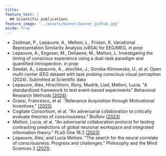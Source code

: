 ```yaml
---
title: 
feature_text: |
  ## Scientific publications
feature_image: "../assets/banner/banner_github.jpg"
aside: true
---
```


- Zeidman, P., Lepauvre, A., Melloni, L., Friston, K. Variational Representation Similarity Analysis (vRSA) for EEG/MEG, *in prep*
- Lepauvre, A., Engeser, M., Dehaene, M., Melloni, L. Investigating the timing of conscious experience using a dual-task paradigm and quantified introspection. *in prep*
- Seedat, A., Lepauvre, A., Jeschke, J., Gorska-Klimowska, U., et al. Open multi-center iEEG dataset with task probing conscious visual perception (2024). Submitted at Scientific data
- Lepauvre, Alex, Hirschhorn, Rony, Mudrik, Liad, Melloni, Lucia. "A standardized framework to test event-based experiments" Behavioral Research Methods [(2024)](https://link.springer.com/article/10.3758/s13428-024-02508-y)
- Grassi, Francesco, et al. "Relevance Acquisition through Motivational Incentives." [(2023)](https://osf.io/preprints/psyarxiv/3gvm6)
- Cogitate Consortium, et al. "An adversarial collaboration to critically evaluate theories of consciousness." BioRxiv [(2023)](https://www.biorxiv.org/content/10.1101/2023.06.23.546249v1)
- Melloni, Lucia, et al. "An adversarial collaboration protocol for testing contrasting predictions of global neuronal workspace and integrated information theory." PLoS One 18.2 [(2023)](https://journals.plos.org/plosone/article?id=10.1371/journal.pone.0268577)
- Lepauvre, Alex, and Lucia Melloni. "The search for the neural correlate of consciousness: Progress and challenges." Philosophy and the Mind Sciences 2 [(2021)](https://philosophymindscience.org/index.php/phimisci/article/view/9151).
